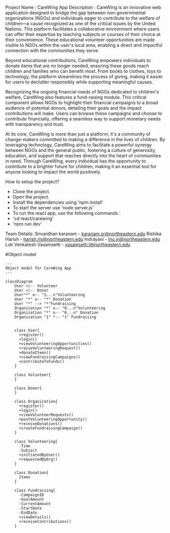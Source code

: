 
Project Name : CareWing App
Description :
CareWing is an innovative web application designed to bridge the gap between non-governmental organizations (NGOs) and individuals eager to contribute to the welfare of children—a cause recognized as one of the critical issues by the United Nations. This platform facilitates a collaborative environment where users can offer their expertise by teaching subjects or courses of their choice at their convenience. These educational volunteer opportunities are made visible to NGOs within the user's local area, enabling a direct and impactful connection with the communities they serve.

Beyond educational contributions, CareWing empowers individuals to donate items that are no longer needed, ensuring these goods reach children and families who can benefit most. From books to clothes, toys to technology, the platform streamlines the process of giving, making it easier for users to declutter responsibly while supporting meaningful causes.

Recognizing the ongoing financial needs of NGOs dedicated to children's welfare, CareWing also features a fund-raising module. This critical component allows NGOs to highlight their financial campaigns to a broad audience of potential donors, detailing their goals and the impact contributions will make. Users can browse these campaigns and choose to contribute financially, offering a seamless way to support monetary needs with transparency and trust.

At its core, CareWing is more than just a platform; it's a community of change-makers committed to making a difference in the lives of children. By leveraging technology, CareWing aims to facilitate a powerful synergy between NGOs and the general public, fostering a culture of generosity, education, and support that reaches directly into the heart of communities in need. Through CareWing, every individual has the opportunity to contribute to a brighter future for children, making it an essential tool for anyone looking to impact the world positively.

How to setup the project?
- Clone the project.
- Open the project.
- Install the dependencies using 'npm install'
- To start the server use 'node server.js'
- To run the react app, use the following commands :
- 'cd react/carewing'
- 'npm run dev'



Team Details:
Srivardhan karanam - karanam.sr@northeastern.edu
Rishika Harish - harish.ris@northeastern.edu
Indrayani - lnu.in@northeastern.edu
Lok Venkatesh Vasamsetti - vasamsetti.l@northeastern.edu





#Object model


```mermaid
---
Object model for CareWing App
---

classDiagram
    User <|-- Volunteer
    User <|-- Donor 
    User"*" o-- "1...n"Volunteering
    User "*" o-- "*" Donation
    User "*" --> "*"Fundraising
    Organization "*" o-- "0...n"Volunteering
    Organization "*" o-- "0...n" Donation
    Organization "1" *-- "1" Fundraising
    

    class User{
      +register()
      +login()
      +viewVolunteeringOpportunities()
      +raiseVolunteeringRequest()
      +donateItems()
      +viewFundraisingCampaigns()
      +contributeToFunds()
    }
    
    class Volunteer{
    }
    
    class Donor{
    }
    
    class Organization{
      +register()
      +login()
      +viewVolunteerRequests()
      +postVolunteeringOpportunity()
      +receiveDonations()
      +createFundraisingCampaign()
    }
    
    class Volunteering{
      -Time
      -Subject
      +initiatedByUser()
      +requestedByOrg()
    }
    
    class Donation{
      Items
    }
    
    class Fundraising{
      -CampaignID
      -GoalAmount
      -CurrentAmount
      -StartDate
      -EndDate
      +viewDetails()
      +receiveContributions()
    }

```
  
